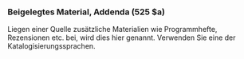 ### Beigelegtes Material, Addenda (525 $a)

Liegen einer Quelle zusätzliche Materialien wie Programmhefte, Rezensionen etc. bei, wird dies hier genannt. Verwenden Sie eine der Katalogisierungssprachen.
